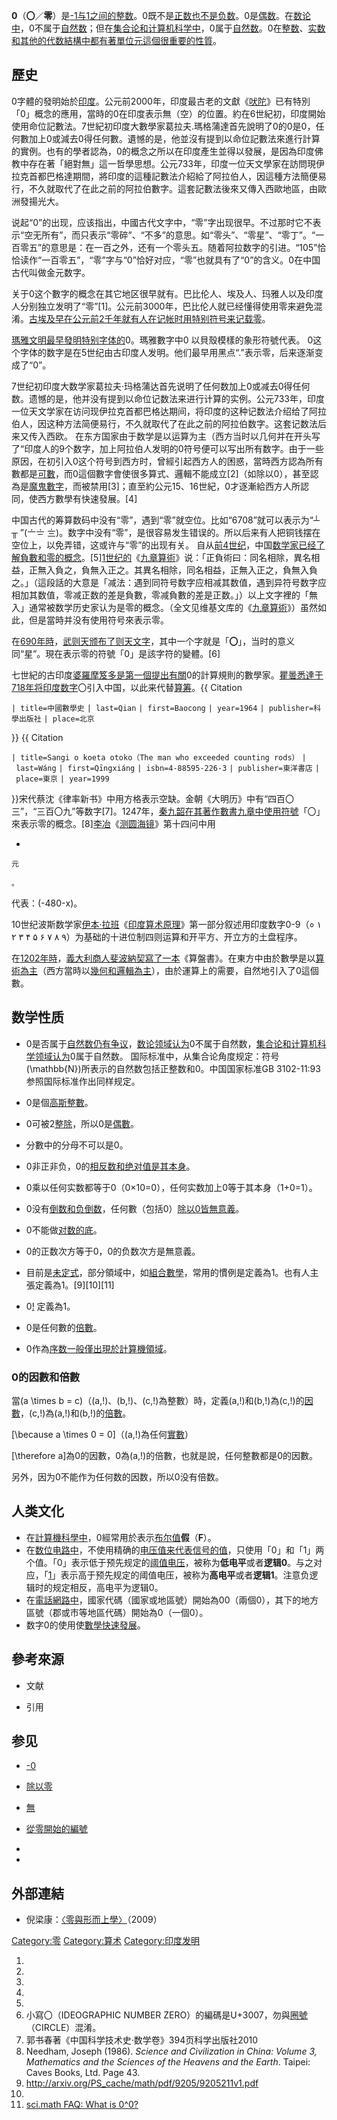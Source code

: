**0**（**〇**／**零**）是[-1与](../Page/-1.md "wikilink")[1之间的](../Page/1.md "wikilink")[整数](../Page/整数.md "wikilink")。0既不是[正数也不是](../Page/正数.md "wikilink")[负数](../Page/负数.md "wikilink")。0是[偶数](../Page/偶数.md "wikilink")。在[数论中](../Page/数论.md "wikilink")，0不属于[自然数](../Page/自然数.md "wikilink")；但在[集合论和](../Page/集合论.md "wikilink")[计算机科学中](../Page/计算机科学.md "wikilink")，0属于[自然数](../Page/自然数.md "wikilink")。0在[整数](../Page/整数.md "wikilink")、[实数和其他的](../Page/实数.md "wikilink")[代数](../Page/代数.md "wikilink")[結構中都有著](../Page/結構.md "wikilink")[單位元這個很重要的性質](../Page/單位元.md "wikilink")。

## 歷史

0字體的發明始於[印度](../Page/印度.md "wikilink")。公元前2000年，印度最古老的文獻《[吠陀](../Page/吠陀.md "wikilink")》已有特別「0」概念的應用，當時的0在印度表示無（空）的位置。約在6世紀初，印度開始使用命位記數法。7世紀初印度大數學家葛拉夫.瑪格蒲達首先說明了0的0是0，任何數加上0或減去0得任何數。遺憾的是，他並沒有提到以命位記數法來進行計算的實例。也有的學者認為，0的概念之所以在印度產生並得以發展，是因為印度佛教中存在著「絕對無」這一哲學思想。公元733年，印度一位天文學家在訪問現伊拉克首都巴格達期間，將印度的這種記數法介紹給了阿拉伯人，因這種方法簡便易行，不久就取代了在此之前的阿拉伯數字。這套記數法後來又傳入西歐地區，由歐洲發揚光大。

说起“0”的出现，应该指出，中國古代文字中，“零”字出现很早。不过那时它不表示“空无所有”，而只表示“零碎”、“不多”的意思。如“零头”、“零星”、“零丁”。“一百零五”的意思是：在一百之外，还有一个零头五。随着阿拉数字的引进。“105”恰恰读作“一百零五”，“零”字与“0”恰好对应，“零”也就具有了“0”的含义。0在中国古代叫做金元数字。

关于0这个數字的概念在其它地区很早就有。巴比伦人、埃及人、玛雅人以及印度人分别独立发明了“零”\[1\]。公元前3000年，巴比伦人就已经懂得使用零来避免混淆。[古埃及早在公元](../Page/古埃及.md "wikilink")[前2千年就有人在](../Page/前2千年.md "wikilink")[记帐时用特别](../Page/记帐.md "wikilink")[符号来记载零](../Page/符号.md "wikilink")。

[瑪雅文明最早發明特别字体的](../Page/瑪雅文明.md "wikilink")0。瑪雅數字中0 以貝殼模樣的象形符號代表。
0这个字体的数字是在5世纪由古印度人发明。他们最早用黑点“.”表示零，后来逐渐变成了“0”。

7世纪初印度大数学家葛拉夫·玛格蒲达首先说明了任何数加上0或减去0得任何数。遗憾的是，他并没有提到以命位记数法来进行计算的实例。公元733年，印度一位天文学家在访问现伊拉克首都巴格达期间，将印度的这种记数法介绍给了阿拉伯人，因这种方法简便易行，不久就取代了在此之前的阿拉伯数字。这套记数法后来又传入西欧。
在东方国家由于数学是以运算为主（西方当时以几何并在开头写了“印度人的9个数字，加上阿拉伯人发明的0符号便可以写出所有数字。由于一些原因，在初引入0这个符号到西方时，曾經引起西方人的困惑，當時西方認為所有數都是[可數](../Page/可數.md "wikilink")，而0這個數字會使很多算式、邏輯不能成立\[2\]（如除以0），甚至認為是[魔鬼數字](../Page/魔鬼.md "wikilink")，而被禁用\[3\]；直至約公元15、16世紀，0才逐漸給西方人所認同，使西方數學有快速發展。\[4\]

中国古代的筹算数码中没有“零”，遇到“零”就空位。比如“6708”就可以表示为“┴　╥ ”(〦〧
〨)。数字中没有“零”，是很容易发生错误的。所以后来有人把铜钱摆在空位上，以免弄错，这或许与“零”的出现有关。
自从[前4世纪](../Page/前4世纪.md "wikilink")，中国[数学家已经了解](../Page/数学家.md "wikilink")[負數和零的概念](../Page/負數.md "wikilink")。\[5\][1世纪的](../Page/1世纪.md "wikilink")《[九章算術](../Page/九章算術.md "wikilink")》说：「正負術曰：同名相除，異名相益，正無入負之，負無入正之。其異名相除，同名相益，正無入正之，負無入負之。」（這段話的大意是「减法：遇到同符号数字应相减其数值，遇到异符号数字应相加其数值，零减正数的差是負數，零减負數的差是正数。」）以上文字裡的「無入」通常被数学历史家认为是零的概念。（全文见维基文库的《[九章算術](../Page/:s:九章算術.md "wikilink")》）虽然如此，但是當時并没有使用符号來表示零。

在[690年時](../Page/690年.md "wikilink")，[武则天颁布了](../Page/武则天.md "wikilink")[则天文字](../Page/则天文字.md "wikilink")，其中一个字就是「**〇**」，当时的意义同“星”。現在表示零的符號「0」是該字符的變體。\[6\]

七世紀的古印度[婆羅摩笈多是第一個提出有關](../Page/婆羅摩笈多.md "wikilink")0的計算規則的數學家。[瞿曇悉達于](../Page/瞿曇悉達.md "wikilink")[718年将印度数字](../Page/718年.md "wikilink")〇引入中国，以此来代替[算筹](../Page/算筹.md "wikilink")。<ref>{{
Citation

`| title=中國數學史`
`| last=Qian`
`| first=Baocong`
`| year=1964`
`| publisher=科學出版社`
`| place=北京`

}}</ref> <ref>{{ Citation

`| title=Sangi o koeta otoko（The man who exceeded counting rods）`
`| last=Wáng`
`| first=Qīngxiáng`
`| isbn=4-88595-226-3`
`| publisher=東洋書店`
`| place=東京`
`| year=1999`

}}</ref>宋代蔡沈《律率新书》中用方格表示空缺。金朝《大明历》中有“四百〇三”，“三百〇九”等数字\[7\]。1247年，[秦九韶在其著作](../Page/秦九韶.md "wikilink")[數書九章中使用符號](../Page/數書九章.md "wikilink")「〇」來表示零的概念。\[8\][李冶](../Page/李冶.md "wikilink")《[测圆海镜](../Page/测圆海镜.md "wikilink")》第十四问中用

  -

    元

    。

代表：\(-480-x\)。

10世纪波斯数学家[伊本·拉班](../Page/伊本·拉班.md "wikilink")《[印度算术原理](../Page/印度算术原理.md "wikilink")》第一部分叙述用印度数字0-9（०
۱ ۲ ۳ ۴ ۵ ۶ ۷ ۸ ۹）为基础的十进位制四则运算和开平方、开立方的土盘程序。

在[1202年時](../Page/1202年.md "wikilink")，[義大利商人](../Page/義大利.md "wikilink")[斐波納契寫了一本](../Page/斐波納契.md "wikilink")《算盤書》。在東方中由於數學是以[算術為主](../Page/算術.md "wikilink")（西方當時以[幾何和](../Page/幾何.md "wikilink")[邏輯為主](../Page/邏輯.md "wikilink")），由於運算上的需要，自然地引入了0這個數。

## 数学性质

  - 0是否属于[自然数仍有争议](../Page/自然数.md "wikilink")，[数论领域认为](../Page/数论.md "wikilink")0不属于自然数，[集合论和](../Page/集合论.md "wikilink")[计算机科学领域认为](../Page/计算机科学.md "wikilink")0属于自然数。
    国际标准中，从集合论角度规定：符号\(\mathbb{N}\)所表示的自然数包括正整数和0。中国国家标准GB
    3102-11:93参照国际标准作出同样规定。

<!-- end list -->

  - 0是個[高斯整數](../Page/高斯整數.md "wikilink")。

  - 0可被2[整除](../Page/整除.md "wikilink")，所以0是[偶數](../Page/偶數.md "wikilink")。

  - 分數中的分母不可以是0。

  - 0非正非负，0的[相反数和](../Page/加法逆元.md "wikilink")[绝对值是其本身](../Page/绝对值.md "wikilink")。

  - 0乘以任何实数都等于0（0×10=0），任何实数加上0等于其本身（1+0=1）。

  - 0没有[倒数和](../Page/倒数.md "wikilink")[负倒数](../Page/负倒数.md "wikilink")，任何數（包括0）[除以0皆無意義](../Page/除以零.md "wikilink")。

  - 0不能做[对数的底](../Page/对数.md "wikilink")。

  - 0的正数次方等于0，0的负数次方是無意義。

  - 目前是[未定式](../Page/未定式.md "wikilink")，部分領域中，如[組合數學](../Page/組合數學.md "wikilink")，常用的慣例是定義為1。也有人主張定義為1。\[9\]\[10\]\[11\]

  - 0[\!](../Page/階乘.md "wikilink") 定義為1。

  - 0是任何數的[倍數](../Page/倍數.md "wikilink")。

  - 0作為[序数一般僅出現於](../Page/序数.md "wikilink")[計算機領域](../Page/計算機.md "wikilink")。

### 0的因數和倍數

當\(a \times b = c\)（\(a\,\!\)、\(b\,\!\)、\(c\,\!\)為整數）時，定義\(a\,\!\)和\(b\,\!\)為\(c\,\!\)的[因數](../Page/因數.md "wikilink")，\(c\,\!\)為\(a\,\!\)和\(b\,\!\)的[倍數](../Page/倍數.md "wikilink")。

\[\because a \times 0 = 0\]（\(a\,\!\)為任何[實數](../Page/實數.md "wikilink")）

\[\therefore a\]為0的因數，0為\(a\,\!\)的倍數，也就是說，任何整數都是0的因數。

另外，因为0不能作为任何数的因数，所以0没有倍数。

## 人类文化

  - 在[計算機科學中](../Page/計算機科學.md "wikilink")，0經常用於表示[布尔值](../Page/布尔值.md "wikilink")**假**（**F**）。
  - 在[数位电路中](../Page/数字电路.md "wikilink")，不使用精确的[电压值来代表](../Page/电压.md "wikilink")[信号的值](../Page/信号.md "wikilink")，只使用「0」和「1」两个值。「0」表示低于预先规定的[阈值电压](../Page/阈值.md "wikilink")，被称为**低电平**或者**逻辑0**。与之对应，「[1](../Page/1.md "wikilink")」表示高于预先规定的阈值电压，被称为**高电平**或者**逻辑1**。注意负逻辑时的规定相反，高电平为逻辑0。
  - 在[電話網路中](../Page/電話.md "wikilink")，國家代碼（國家或地區號）開始為00（兩個0），其下的地方區號（郡或市等地區代碼）開始為0（一個0）。
  - 数字0的使用使[數學快速發展](../Page/數學.md "wikilink")。

## 參考來源

  - 文献

<!-- end list -->

  - 引用

## 参见

  - [-0](../Page/-0.md "wikilink")

  - [除以零](../Page/除以零.md "wikilink")

  - [無](../Page/無.md "wikilink")

  - [從零開始的編號](../Page/從零開始的編號.md "wikilink")

  -
  -
## 外部連結

  - 倪梁康：[〈零與形而上學〉](http://www.aisixiang.com/data/26744.html)（2009）

[Category:零](https://zh.wikipedia.org/wiki/Category:零 "wikilink")
[Category:算术](https://zh.wikipedia.org/wiki/Category:算术 "wikilink")
[Category:印度发明](https://zh.wikipedia.org/wiki/Category:印度发明 "wikilink")

1.
2.
3.
4.
5.
6.  小寫〇（IDEOGRAPHIC NUMBER
    ZERO）的編碼是U+3007，勿與[圈號](../Page/圈號.md "wikilink")（CIRCLE）混淆。
7.  郭书春著《中国科学技术史·数学卷》394页科学出版社2010
8.  Needham, Joseph (1986). *Science and Civilization in China: Volume
    3, Mathematics and the Sciences of the Heavens and the Earth*.
    Taipei: Caves Books, Ltd. Page 43.
9.  <http://arxiv.org/PS_cache/math/pdf/9205/9205211v1.pdf>
10.
11. [sci.math FAQ: What
    is 0^0?](http://www.faqs.org/faqs/sci-math-faq/specialnumbers/0to0/)